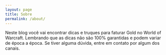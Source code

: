 ```yaml
---
layout: page
title: Sobre
permalink: /about/
---
```


Neste blog você vai encontrar dicas e truques para faturar Gold no World of Warcraft.
Lembrando que as dicas não são 100% garantidas e podem variar de época a época.
Se tiver alguma dúvida, entre em contato por algum dos canais.